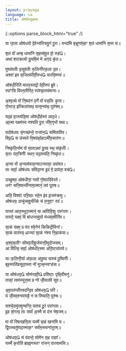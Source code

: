 ```yaml
---
layout: prayoga
language: sa
title: ओषधिसूक्तम्
---
```


{::options parse_block_html="true" /}
<div class="count-mantras">
या जा॒ता ओष॑धयो दे॒वेभ्य॑स्त्रियु॒गं पु॒रा।  
मन्दा॑मि ब॒भ्रूणा॑म॒हꣳ श॒तं धामा॑नि स॒प्त च॑॥

श॒तं वो॑ अम्ब॒ धामा॑नि स॒हस्र॑मु॒त वो॒ रुह॑।  
अथा॑ शतक्रत्वो यू॒यमि॒मं मे॑ अग॒दं कृ॑त॥

पुष्पा॑वतीः प्र॒सूव॑तीः फ॒लिनी॑रफ॒ला उ॒त।  
अश्वा॑ इव स॒जित्व॑रीर्वी॒रुध॑ पारयि॒ष्णवः॑॥

ओष॑धी॒रिति॑ मातर॒स्तद्वो॑ देवी॒रुप॑ ब्रुवे।  
रपा॑ꣳसि विघ्न॒तीरि॑त॒ रप॑श्चा॒तय॑मानाः॥

अ॒श्व॒त्थे वो॑ नि॒षद॑नं प॒र्णे वो॑ वस॒तिः कृ॒ता।  
गो॒भाज॒ इत्किला॑सथ॒ यत्स॒नव॑थ॒ पूरु॑षम्॥

यद॒हं वा॒जय॑न्नि॒मा ओष॑धी॒र्हस्त॑ आद॒धे।  
आ॒त्मा यक्ष्म॑स्य नश्यति पु॒रा जी॑व॒गृभो॑ यथा॥

यदोष॑धयः सं॒गच्छ॑न्ते॒ राजा॑न॒ समि॑ताविव।  
विप्र॒ स उ॑च्यते भि॒षग्र॑क्षो॒हाऽमी॑व॒चात॑नः॥

निष्कृ॑ति॒र्नाम॑ वो मा॒ताऽथा॑ यू॒यꣴ स्थ॒ संकृ॑तीः।  
स॒राः प॑त॒त्रिणीः॑॑ स्थन॒ यदा॒मय॑ति॒ निष्कृ॑त॥

अ॒न्या वो॑ अ॒न्याम॑वत्व॒न्याऽन्यस्या॒ उपा॑वत।  
ताः सर्वा॒ ओष॑धयः संविदा॒ना इ॒दं मे॒ प्राव॑ता॒ वच॑॥

उच्छुष्मा॒ ओष॑धीनां॒ गावो॑ गो॒ष्ठादि॑वेरते।  
धन॑ꣳ सनि॒ष्यन्ती॑नामा॒त्मानं॒ तव॑ पूरुष॥

अति॒ विश्वाः॑॑ परि॒ष्ठाः स्ते॒न इ॑व व्र॒जम॑क्रमुः।  
ओष॑धयः॒ प्राचु॑च्यवु॒र्यत्किं च॑ त॒नुवा॒ꣳ रपः॑॥

यास्त॑ आत॒स्थुरा॒त्मानं॒ या आ॑विवि॒शुः परुः॑परुः।  
तास्ते॒ यक्ष्मं॒ वि बा॑धन्तामु॒ग्रो म॑ध्यम॒शीरि॑व॥

सा॒कं य॑क्ष्म॒ प्र प॑त श्ये॒नेन॑ किकिदी॒विना᳚।  
सा॒कं वात॑स्य॒ ध्राज्या॑ सा॒कं न॑श्य नि॒हाक॑या॥

अ॒श्वा॒व॒तीꣳ सो॑मव॒तीमू॒र्जय॑न्ती॒मुदो॑जसम्।  
आ वि॑त्सि॒ सर्वा॒ ओष॑धीर॒स्मा अ॑रि॒ष्टता॑तये॥

याः फ॒लिनी॒र्या अ॑फ॒ला अ॑पु॒ष्पा याश्च॑ पु॒ष्पिणीः॑॑।  
बृह॒स्पति॑प्रसूता॒स्ता नो॑ मुञ्च॒न्त्वꣳह॑सः॥

या ओष॑धय॒ सोम॑राज्ञी॒ प्रवि॑ष्टाः पृथि॒वीमनु॑।  
तासां॒ त्वम॑स्युत्त॒मा प्र णो॑ जी॒वात॑वे सुव॥

अ॒व॒पत॑न्तीरवदन्दि॒व ओष॑धय॒ परि॑।  
यं जी॒वम॒श्नवा॑महै॒ न स रि॑ष्याति॒ पूरु॑षः॥

याश्चे॒दमु॑पशृ॒ण्वन्ति॒ याश्च॑ दू॒रं परा॑गताः।  
इ॒ह सं॒गत्य॒ ताः सर्वा॑ अ॒स्मै सं द॑त्त भेष॒जम्॥

मा वो॑ रिषत्खनि॒ता यस्मै॑ चा॒हं खना॑मि वः।  
द्वि॒पच्चतु॑ष्पद॒स्माक॒ꣳ सर्व॑म॒स्त्वना॑तुरम्॥

ओष॑धय॒ सं व॑दन्ते॒ सोमे॑न स॒ह राज्ञा᳚।  
यस्मै॑ क॒रोति॑ ब्राह्म॒णस्तꣳ रा॑जन् पारयामसि॥
</div>
